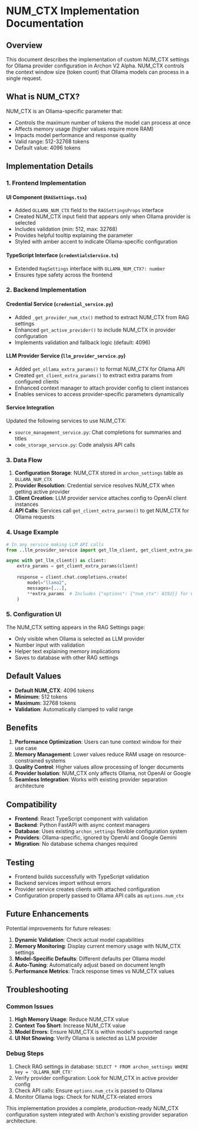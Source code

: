 # NUM_CTX Implementation Documentation

## Overview

This document describes the implementation of custom NUM_CTX settings for Ollama provider configuration in Archon V2 Alpha. NUM_CTX controls the context window size (token count) that Ollama models can process in a single request.

## What is NUM_CTX?

NUM_CTX is an Ollama-specific parameter that:
- Controls the maximum number of tokens the model can process at once
- Affects memory usage (higher values require more RAM)
- Impacts model performance and response quality
- Valid range: 512-32768 tokens
- Default value: 4096 tokens

## Implementation Details

### 1. Frontend Implementation

#### UI Component (`RAGSettings.tsx`)
- Added `OLLAMA_NUM_CTX` field to the `RAGSettingsProps` interface
- Created NUM_CTX input field that appears only when Ollama provider is selected
- Includes validation (min: 512, max: 32768)
- Provides helpful tooltip explaining the parameter
- Styled with amber accent to indicate Ollama-specific configuration

#### TypeScript Interface (`credentialsService.ts`)
- Extended `RagSettings` interface with `OLLAMA_NUM_CTX?: number`
- Ensures type safety across the frontend

### 2. Backend Implementation

#### Credential Service (`credential_service.py`)
- Added `_get_provider_num_ctx()` method to extract NUM_CTX from RAG settings
- Enhanced `get_active_provider()` to include NUM_CTX in provider configuration
- Implements validation and fallback logic (default: 4096)

#### LLM Provider Service (`llm_provider_service.py`)
- Added `get_ollama_extra_params()` to format NUM_CTX for Ollama API
- Created `get_client_extra_params()` to extract extra params from configured clients  
- Enhanced context manager to attach provider config to client instances
- Enables services to access provider-specific parameters dynamically

#### Service Integration
Updated the following services to use NUM_CTX:
- `source_management_service.py`: Chat completions for summaries and titles
- `code_storage_service.py`: Code analysis API calls

### 3. Data Flow

1. **Configuration Storage**: NUM_CTX stored in `archon_settings` table as `OLLAMA_NUM_CTX`
2. **Provider Resolution**: Credential service resolves NUM_CTX when getting active provider
3. **Client Creation**: LLM provider service attaches config to OpenAI client instances
4. **API Calls**: Services call `get_client_extra_params()` to get NUM_CTX for Ollama requests

### 4. Usage Example

```python
# In any service making LLM API calls
from ..llm_provider_service import get_llm_client, get_client_extra_params

async with get_llm_client() as client:
    extra_params = get_client_extra_params(client)
    
    response = client.chat.completions.create(
        model="llama2",
        messages=[...],
        **extra_params  # Includes {"options": {"num_ctx": 8192}} for Ollama
    )
```

### 5. Configuration UI

The NUM_CTX setting appears in the RAG Settings page:
- Only visible when Ollama is selected as LLM provider
- Number input with validation
- Helper text explaining memory implications
- Saves to database with other RAG settings

## Default Values

- **Default NUM_CTX**: 4096 tokens
- **Minimum**: 512 tokens  
- **Maximum**: 32768 tokens
- **Validation**: Automatically clamped to valid range

## Benefits

1. **Performance Optimization**: Users can tune context window for their use case
2. **Memory Management**: Lower values reduce RAM usage on resource-constrained systems
3. **Quality Control**: Higher values allow processing of longer documents
4. **Provider Isolation**: NUM_CTX only affects Ollama, not OpenAI or Google
5. **Seamless Integration**: Works with existing provider separation architecture

## Compatibility

- **Frontend**: React TypeScript component with validation
- **Backend**: Python FastAPI with async context managers  
- **Database**: Uses existing `archon_settings` flexible configuration system
- **Providers**: Ollama-specific, ignored by OpenAI and Google Gemini
- **Migration**: No database schema changes required

## Testing

- Frontend builds successfully with TypeScript validation
- Backend services import without errors
- Provider service creates clients with attached configuration
- Configuration properly passed to Ollama API calls as `options.num_ctx`

## Future Enhancements

Potential improvements for future releases:
1. **Dynamic Validation**: Check actual model capabilities
2. **Memory Monitoring**: Display current memory usage with NUM_CTX settings
3. **Model-Specific Defaults**: Different defaults per Ollama model
4. **Auto-Tuning**: Automatically adjust based on document length
5. **Performance Metrics**: Track response times vs NUM_CTX values

## Troubleshooting

### Common Issues

1. **High Memory Usage**: Reduce NUM_CTX value
2. **Context Too Short**: Increase NUM_CTX value
3. **Model Errors**: Ensure NUM_CTX is within model's supported range
4. **UI Not Showing**: Verify Ollama is selected as LLM provider

### Debug Steps

1. Check RAG settings in database: `SELECT * FROM archon_settings WHERE key = 'OLLAMA_NUM_CTX'`
2. Verify provider configuration: Look for NUM_CTX in active provider config
3. Check API calls: Ensure `options.num_ctx` is passed to Ollama
4. Monitor Ollama logs: Check for NUM_CTX-related errors

This implementation provides a complete, production-ready NUM_CTX configuration system integrated with Archon's existing provider separation architecture.